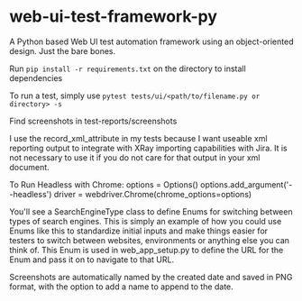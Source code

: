 # web-ui-test-framework-py
A Python based Web UI test automation framework using an object-oriented design. Just the bare bones.

Run `pip install -r requirements.txt` on the directory to install dependencies

To run a test, simply use `pytest tests/ui/<path/to/filename.py or directory> -s` 

Find screenshots in test-reports/screenshots

I use the record_xml_attribute in my tests because I want useable xml reporting output to integrate with XRay importing capabilities with Jira. 
It is not necessary to use it if you do not care for that output in your xml document.

To Run Headless with Chrome:
	options = Options()
	options.add_argument('--headless')
	driver = webdriver.Chrome(chrome_options=options)


You'll see a SearchEngineType class to define Enums for switching between types of search engines. This is simply an example of how you could use Enums like this
to standardize initial inputs and make things easier for testers to switch between websites, environments or anything else you can think of. This Enum is used
in web_app_setup.py to define the URL for the Enum and pass it on to navigate to that URL.


Screenshots are automatically named by the created date and saved in PNG format, with the option to add a name to append to the date.

